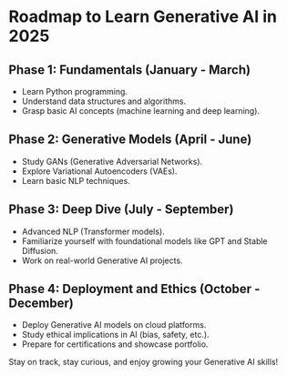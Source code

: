 # Roadmap to Learn Generative AI in 2025

## Phase 1: Fundamentals (January - March)
- Learn Python programming.
- Understand data structures and algorithms.
- Grasp basic AI concepts (machine learning and deep learning).

## Phase 2: Generative Models (April - June)
- Study GANs (Generative Adversarial Networks).
- Explore Variational Autoencoders (VAEs).
- Learn basic NLP techniques.

## Phase 3: Deep Dive (July - September)
- Advanced NLP (Transformer models).
- Familiarize yourself with foundational models like GPT and Stable Diffusion.
- Work on real-world Generative AI projects.

## Phase 4: Deployment and Ethics (October - December)
- Deploy Generative AI models on cloud platforms.
- Study ethical implications in AI (bias, safety, etc.).
- Prepare for certifications and showcase portfolio.

Stay on track, stay curious, and enjoy growing your Generative AI skills!
